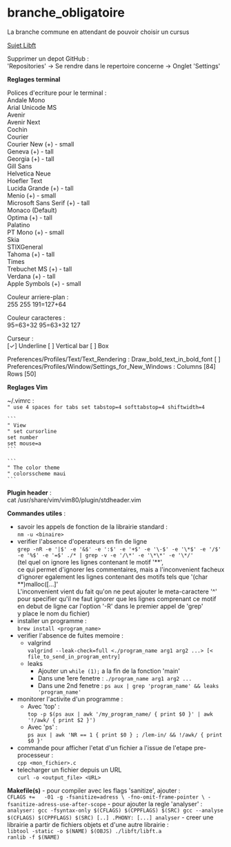 # branche\_obligatoire
La branche commune en attendant de pouvoir choisir un cursus

[Sujet Libft](https://cdn.intra.42.fr/pdf/pdf/1332/libft.fr.pdf)  

Supprimer un depot GitHub :  
'Repositories' -\> Se rendre dans le repertoire concerne -\> Onglet 'Settings'

__Reglages terminal__

Polices d'ecriture pour le terminal :  
	Andale Mono  
	Arial Unicode MS  
	Avenir  
	Avenir Next  
	Cochin  
	Courier  
	Courier New (+) - small  
	Geneva (+) - tall  
	Georgia (+) - tall  
	Gill Sans  
	Helvetica Neue  
	Hoefler Text  
	Lucida Grande (+) - tall  
	Menio (+) - small  
	Microsoft Sans Serif (+) - tall  
	Monaco (Default)  
	Optima (+) - tall  
	Palatino  
	PT Mono (+) - small  
	Skia  
	STIXGeneral  
	Tahoma (+) - tall  
	Times  
	Trebuchet MS (+) - tall  
	Verdana (+) - tall  
	Apple Symbols (+) - small  

Couleur arriere-plan :  
	255 255 191=127+64  

Couleur caracteres :  
	95=63+32 95=63+32 127  

Curseur :  
	[✓] Underline [ ] Vertical bar [ ] Box

Preferences/Profiles/Text/Text\_Rendering : Draw\_bold\_text\_in\_bold\_font [ ]  
Preferences/Profiles/Window/Settings\_for\_New\_Windows :  Columns [84] Rows [50]  

__Reglages Vim__

~/.vimrc :  
	```
	" use 4 spaces for tabs
	set tabstop=4 softtabstop=4 shiftwidth=4
	```

	```
	" View
	" set cursorline
	set number
	set mouse=a
	```

	```
	" The color theme
	" colorsscheme maui
	```

__Plugin header__ :  
	cat /usr/share/vim/vim80/plugin/stdheader.vim  

__Commandes utiles__ :
- savoir les appels de fonction de la librairie standard :  
	`nm -u <binaire>`
- verifier l'absence d'operateurs en fin de ligne  
	`grep -nR -e '|$' -e '&$' -e ':$' -e '+$' -e '\-$' -e '\*$' -e '/$' -e '%$' -e '=$' ./* | grep -v -e '/\*' -e '\*\*' -e '\*/'`  
	(tel quel on ignore les lignes contenant le motif '**',  
	ce qui permet d'ignorer les commentaires, mais a l'inconvenient facheux  
	d'ignorer egalement les lignes contenant des motifs tels que '(char **)malloc([...]'  
	L'inconvenient vient du fait qu'on ne peut ajouter le meta-caractere '^'  
	pour specifier qu'il ne faut ignorer que les lignes comprenant ce motif  
	en debut de ligne car l'option '-R' dans le premier appel de 'grep'  
	y place le nom du fichier)
- installer un programme :  
	`brew install <program_name>`
- verifier l'absence de fuites memoire :
	- valgrind  
	`valgrind --leak-check=full <./program_name arg1 arg2 ...> [< file_to_send_in_program_entry]`
	- leaks  
		- Ajouter un `while (1);` a la fin de la fonction 'main'
		- Dans une 1ere fenetre : `./program_name arg1 arg2 ...`
		- Dans une 2nd fenetre : `ps aux | grep 'program_name' && leaks 'program_name'`
- monitorer l'activite d'un programme :  
	- Avec 'top' :  
	`top -p $(ps aux | awk '/my_program_name/ { print $0 }' | awk '!/awk/ { print $2 }')`
	- Avec 'ps' :  
	`ps aux | awk 'NR == 1 { print $0 } ; /lem-in/ && !/awk/ { print $0 }'`
- commande pour afficher l'etat d'un fichier a l'issue de l'etape pre-processeur :  
	`cpp <mon_fichier>.c`
- telecharger un fichier depuis un URL  
	`curl -o <output_file> <URL>`

__Makefile(s)__
	- pour compiler avec les flags 'sanitize', ajouter :  
	```
	CFLAGS +=	-01 -g -fsanitize=adress \
			-fno-omit-frame-pointer \
			-fsanitize-adress-use-after-scope
	```
	- pour ajouter la regle 'analyser' :  
	```
	analyser:
		gcc -fsyntax-only $(CFLAGS) $(CPPFLAGS) $(SRC)
		gcc --analyse $(CFLAGS) $(CPPFLAGS) $(SRC)
	[..]
	.PHONY: [...] analyser
	```
	- creer une librairie a partir de fichiers objets et d'une autre librairie :  
		`libtool -static -o $(NAME) $(OBJS) ./libft/libft.a`  
		`ranlib -f $(NAME)`

